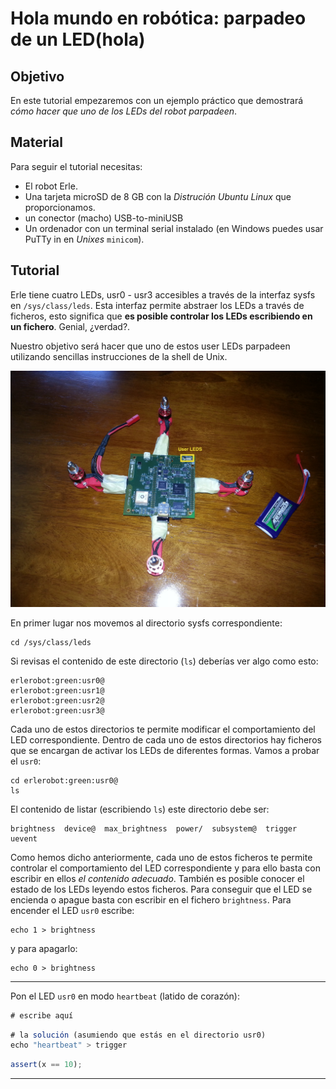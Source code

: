 Hola mundo en robótica: parpadeo de un LED(hola)
======

Objetivo
-----
En este tutorial empezaremos con un ejemplo práctico que demostrará *cómo hacer que uno de los LEDs del robot parpadeen*.

Material
-----
Para seguir el tutorial necesitas:
- El robot Erle.
- Una tarjeta microSD de 8 GB con la *Distrución Ubuntu Linux* que proporcionamos.
- un conector (macho) USB-to-miniUSB
- Un ordenador con un terminal serial instalado (en Windows puedes usar PuTTy in en *Unixes* `minicom`).



Tutorial
-----

Erle tiene cuatro LEDs, usr0 - usr3 accesibles a través de la interfaz sysfs en `/sys/class/leds`. Esta interfaz permite abstraer los LEDs a través de ficheros, esto significa que **es posible controlar los LEDs escribiendo en un fichero**. Genial, ¿verdad?.

Nuestro objetivo será hacer que uno de estos user LEDs parpadeen utilizando sencillas instrucciones de la shell de Unix.

![leds](img/leds.jpg)

En primer lugar nos movemos al directorio sysfs correspondiente:
```
cd /sys/class/leds
```

Si revisas el contenido de este directorio (`ls`) deberías ver algo como esto:
```
erlerobot:green:usr0@
erlerobot:green:usr1@
erlerobot:green:usr2@
erlerobot:green:usr3@
```
Cada uno de estos directorios te permite modificar el comportamiento del LED correspondiente. Dentro de cada uno de estos directorios hay ficheros que se encargan de activar los LEDs de diferentes formas. Vamos a probar el `usr0`:
```
cd erlerobot:green:usr0@
ls
```
El contenido de listar (escribiendo `ls`) este directorio debe ser:
```
brightness  device@  max_brightness  power/  subsystem@  trigger  uevent
```
Como hemos dicho anteriormente, cada uno de estos ficheros te permite controlar el comportamiento del LED correspondiente y para ello basta con escribir en ellos *el contenido adecuado*. También es posible conocer el estado de los LEDs leyendo estos ficheros.
Para conseguir que el LED se encienda o apague basta con escribir en el fichero `brightness`.
Para encender el LED `usr0` escribe:
```
echo 1 > brightness
```
y para apagarlo:
```
echo 0 > brightness
```

---

Pon el LED `usr0` en modo `heartbeat` (latido de corazón):

```js
# escribe aquí

```

```js
# la solución (asumiendo que estás en el directorio usr0)
echo "heartbeat" > trigger
```

```js
assert(x == 10);
```

---


